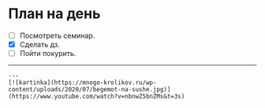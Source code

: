 # План на день
* [ ] Посмотреть семинар.
* [x] Сделать дз.
* [ ] Пойти покурить.
---
~~~ Когда нибудь бросим~~~
---
[![kartinka](https://mnogo-krolikov.ru/wp-content/uploads/2020/07/begemot-na-sushe.jpg)](https://www.youtube.com/watch?v=nbnwZ5bnZMs&t=3s)


